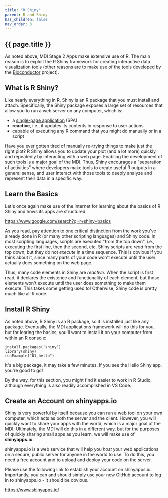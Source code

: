 ```yaml
---
title: "R Shiny"
parent: R and Shiny
has_children: false
nav_order: 3
---
```


## {{ page.title }}

As noted above, MDI Stage 2 Apps make extensive use of 
R. The main reason is to exploit the R Shiny framework for creating interactive data visualization tools (other reasons are to make use of
the tools developed by the 
[Bioconductor](https://www.bioconductor.org/)
project).

## What is R Shiny?

Like nearly everything in R, Shiny is an R package that you must install and attach. Specifically, the Shiny
package exposes a large set of resources that allow you to run a web server
on any computer, which is:
- a [single-page application](https://www.google.com/search?q=single+page+application) (SPA)
- **reactive**, i.e., it updates its contents in response to user actions
- capable of executing any R command that you might do manually or in a script

Have you ever gotten tired of manually re-trying things to make just the right plot? R Shiny allows you to update your plot (and a lot more) quickly and repeatedly by interacting with a web page. Enabling the development of such tools is a major goal of the MDI. Thus, Shiny encourages a "separation of activities" where developers make tools to create useful R outputs in a general sense, and user interact with those tools to deeply analyze and represent their data in a specific way.

## Learn the Basics

Let's once again make use of the internet for learning about the basics of R Shiny and hows its apps are structured.

<https://www.google.com/search?q=r+shiny+basics>

As you read, pay attention to one critical distinction from the work you've already done in R (or many other scripting languages) and Shiny code. In most scripting languages, scripts are executed "from the top down", i.e., executing the first line, then the second, etc. Shiny scripts are _read_ from the top down, but they do not _execute_ in a time sequence. This is obvious if you think about it, since many parts of your code won't execute until the user actually does something on the web page. 

Thus, many code elements in Shiny are _reactive_. When the script is first read, it declares the existence and functionality of each element, but those elements won't execute until the user does something to make them execute. This takes some getting used to! Otherwise, Shiny code is pretty much like all R code.

## Install R Shiny

As noted above, R Shiny is an R package, so it is installed just like any package. Eventually, the MDI applications framework will do this for you, but for learing the basics, you'll want to install it on your computer from within an R console:

```
install.packages('shiny')
library(shiny)
runExample("01_hello")
```

It's a big package, it may take a few minutes. If you see the Hello Shiny app, you're good to go!

By the way, for this section, you might find it easier to work in R Studio, although everything is also readily accomplished in VS Code. 

## Create an Account on shinyapps.io

Shiny is very powerful by itself because you can run a web tool on your own computer, which acts as both the server and the client. However, you will quickly want to share your apps with the world, which is a major goal of the MDI. Ultimately, the MDI will do this in a different way, but for the purposes of quickly sharing small apps as you learn, we will make use of **shinyapps.io**.

shinyapps.io is a web service that will help you _host_ your web applications on a secure, public server for anyone in the world to use. To do this, you need a free account and to upload and deploy your code on the server.

Please use the following link to establish your account on shinyapps.io. Importantly, you can and should simply use your new GitHub account to log in to shinyapps.io - it should be obvious. 

<https://www.shinyapps.io/>
